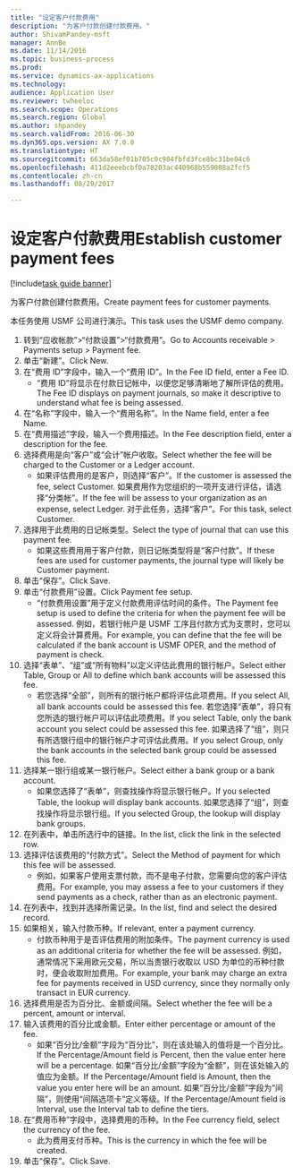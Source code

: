 ```yaml
--- 
title: "设定客户付款费用"
description: "为客户付款创建付款费用。"
author: ShivamPandey-msft
manager: AnnBe
ms.date: 11/14/2016
ms.topic: business-process
ms.prod: 
ms.service: dynamics-ax-applications
ms.technology: 
audience: Application User
ms.reviewer: twheeloc
ms.search.scope: Operations
ms.search.region: Global
ms.author: shpandey
ms.search.validFrom: 2016-06-30
ms.dyn365.ops.version: AX 7.0.0
ms.translationtype: HT
ms.sourcegitcommit: 663da58ef01b705c0c984fbfd3fce8bc31be04c6
ms.openlocfilehash: 411d2eeebcbf0a78203ac440968b559088a2fcf5
ms.contentlocale: zh-cn
ms.lasthandoff: 08/29/2017

---
```

# <a name="establish-customer-payment-fees"></a><span data-ttu-id="62f85-103">设定客户付款费用</span><span class="sxs-lookup"><span data-stu-id="62f85-103">Establish customer payment fees</span></span>

[!include[task guide banner](../../includes/task-guide-banner.md)]

<span data-ttu-id="62f85-104">为客户付款创建付款费用。</span><span class="sxs-lookup"><span data-stu-id="62f85-104">Create payment fees for customer payments.</span></span>

<span data-ttu-id="62f85-105">本任务使用 USMF 公司进行演示。</span><span class="sxs-lookup"><span data-stu-id="62f85-105">This task uses the USMF demo company.</span></span>

1. <span data-ttu-id="62f85-106">转到“应收帐款”>“付款设置”>“付款费用”。</span><span class="sxs-lookup"><span data-stu-id="62f85-106">Go to Accounts receivable > Payments setup > Payment fee.</span></span>
2. <span data-ttu-id="62f85-107">单击“新建”。</span><span class="sxs-lookup"><span data-stu-id="62f85-107">Click New.</span></span>
3. <span data-ttu-id="62f85-108">在“费用 ID”字段中，输入一个“费用 ID”。</span><span class="sxs-lookup"><span data-stu-id="62f85-108">In the Fee ID field, enter a Fee ID.</span></span>
    * <span data-ttu-id="62f85-109">“费用 ID”将显示在付款日记帐中，以便您足够清晰地了解所评估的费用。</span><span class="sxs-lookup"><span data-stu-id="62f85-109">The Fee ID displays on payment journals, so make it descriptive to understand what fee is being assessed.</span></span>  
4. <span data-ttu-id="62f85-110">在“名称”字段中，输入一个“费用名称”。</span><span class="sxs-lookup"><span data-stu-id="62f85-110">In the Name field, enter a fee Name.</span></span>
5. <span data-ttu-id="62f85-111">在“费用描述”字段，输入一个费用描述。</span><span class="sxs-lookup"><span data-stu-id="62f85-111">In the Fee description field, enter a description for the fee.</span></span>
6. <span data-ttu-id="62f85-112">选择费用是向“客户”或“会计”帐户收取。</span><span class="sxs-lookup"><span data-stu-id="62f85-112">Select whether the fee will be charged to the Customer or a Ledger account.</span></span>
    * <span data-ttu-id="62f85-113">如果评估费用的是客户，则选择“客户”。</span><span class="sxs-lookup"><span data-stu-id="62f85-113">If the customer is assessed the fee, select Customer.</span></span> <span data-ttu-id="62f85-114">如果费用作为您组织的一项开支进行评估，请选择“分类帐”。</span><span class="sxs-lookup"><span data-stu-id="62f85-114">If the fee will be assess to your organization as an expense, select Ledger.</span></span> <span data-ttu-id="62f85-115">对于此任务，选择“客户”。</span><span class="sxs-lookup"><span data-stu-id="62f85-115">For this task, select Customer.</span></span>  
7. <span data-ttu-id="62f85-116">选择用于此费用的日记帐类型。</span><span class="sxs-lookup"><span data-stu-id="62f85-116">Select the type of  journal that can use this payment fee.</span></span>
    * <span data-ttu-id="62f85-117">如果这些费用用于客户付款，则日记帐类型将是“客户付款”。</span><span class="sxs-lookup"><span data-stu-id="62f85-117">If these fees are used for customer payments, the journal type will likely be Customer payment.</span></span>  
8. <span data-ttu-id="62f85-118">单击“保存”。</span><span class="sxs-lookup"><span data-stu-id="62f85-118">Click Save.</span></span>
9. <span data-ttu-id="62f85-119">单击“付款费用”设置。</span><span class="sxs-lookup"><span data-stu-id="62f85-119">Click Payment fee setup.</span></span>
    * <span data-ttu-id="62f85-120">“付款费用设置”用于定义付款费用评估时间的条件。</span><span class="sxs-lookup"><span data-stu-id="62f85-120">The Payment fee setup is used to define the criteria for when the payment fee will be assessed.</span></span>  <span data-ttu-id="62f85-121">例如，若银行帐户是 USMF 工序且付款方式为支票时，您可以定义将会计算费用。</span><span class="sxs-lookup"><span data-stu-id="62f85-121">For example, you can define that the fee will be calculated if the bank account is USMF OPER, and the method of payment is check.</span></span>  
10. <span data-ttu-id="62f85-122">选择“表单”、“组”或“所有物料”以定义评估此费用的银行帐户。</span><span class="sxs-lookup"><span data-stu-id="62f85-122">Select either Table, Group or All to define which bank accounts will be assessed this fee.</span></span>
    * <span data-ttu-id="62f85-123">若您选择“全部”，则所有的银行帐户都将评估此项费用。</span><span class="sxs-lookup"><span data-stu-id="62f85-123">If you select All, all bank accounts could be assessed this fee.</span></span>  <span data-ttu-id="62f85-124">若您选择“表单”，将只有您所选的银行帐户可以评估此项费用。</span><span class="sxs-lookup"><span data-stu-id="62f85-124">If you select Table, only the bank account you select could be assessed this fee.</span></span> <span data-ttu-id="62f85-125">如果选择了“组”，则只有所选银行组中的银行帐户才可评估此费用。</span><span class="sxs-lookup"><span data-stu-id="62f85-125">If you select Group, only the bank accounts in the selected bank group could be assessed this fee.</span></span>  
11. <span data-ttu-id="62f85-126">选择某一银行组或某一银行帐户。</span><span class="sxs-lookup"><span data-stu-id="62f85-126">Select either a bank group or a bank account.</span></span>
    * <span data-ttu-id="62f85-127">如果您选择了“表单”，则查找操作将显示银行帐户。</span><span class="sxs-lookup"><span data-stu-id="62f85-127">If you selected Table, the lookup will display bank accounts.</span></span> <span data-ttu-id="62f85-128">如果您选择了“组”，则查找操作将显示银行组。</span><span class="sxs-lookup"><span data-stu-id="62f85-128">If you selected Group, the lookup will display bank groups.</span></span>  
12. <span data-ttu-id="62f85-129">在列表中，单击所选行中的链接。</span><span class="sxs-lookup"><span data-stu-id="62f85-129">In the list, click the link in the selected row.</span></span>
13. <span data-ttu-id="62f85-130">选择评估该费用的“付款方式”。</span><span class="sxs-lookup"><span data-stu-id="62f85-130">Select the Method of payment for which this fee will be assessed.</span></span>
    * <span data-ttu-id="62f85-131">例如，如果客户使用支票付款，而不是电子付款，您需要向您的客户评估费用。</span><span class="sxs-lookup"><span data-stu-id="62f85-131">For example, you may assess a fee to your customers if they send payments as a check, rather than as an electronic payment.</span></span>  
14. <span data-ttu-id="62f85-132">在列表中，找到并选择所需记录。</span><span class="sxs-lookup"><span data-stu-id="62f85-132">In the list, find and select the desired record.</span></span>
15. <span data-ttu-id="62f85-133">如果相关，输入付款币种。</span><span class="sxs-lookup"><span data-stu-id="62f85-133">If relevant, enter a payment currency.</span></span>
    * <span data-ttu-id="62f85-134">付款币种用于是否评估费用的附加条件。</span><span class="sxs-lookup"><span data-stu-id="62f85-134">The payment currency is used as an additional criteria for whether the fee will be assessed.</span></span>  <span data-ttu-id="62f85-135">例如，通常情况下采用欧元交易，所以当贵银行收取以 USD 为单位的币种付款时，便会收取附加费用。</span><span class="sxs-lookup"><span data-stu-id="62f85-135">For example, your bank may charge an extra fee for payments received in USD currency, since they normally only transact in EUR currency.</span></span>  
16. <span data-ttu-id="62f85-136">选择费用是否为百分比、金额或间隔。</span><span class="sxs-lookup"><span data-stu-id="62f85-136">Select whether the fee will be a percent, amount or interval.</span></span>
17. <span data-ttu-id="62f85-137">输入该费用的百分比或金额。</span><span class="sxs-lookup"><span data-stu-id="62f85-137">Enter either percentage or amount of the fee.</span></span>
    * <span data-ttu-id="62f85-138">如果“百分比/金额”字段为“百分比”，则在该处输入的值将是一个百分比。</span><span class="sxs-lookup"><span data-stu-id="62f85-138">If the Percentage/Amount field is Percent, then the value enter here will be a percentage.</span></span> <span data-ttu-id="62f85-139">如果“百分比/金额”字段为“金额”，则在该处输入的值应为金额。</span><span class="sxs-lookup"><span data-stu-id="62f85-139">If the Percentage/Amount field is Amount, then the value you enter here will be an amount.</span></span> <span data-ttu-id="62f85-140">如果“百分比/金额”字段为“间隔”，则使用“间隔选项卡”定义等级。</span><span class="sxs-lookup"><span data-stu-id="62f85-140">If the Percentage/Amount field is Interval, use the Interval tab to define the tiers.</span></span>  
18. <span data-ttu-id="62f85-141">在“费用币种”字段中，选择费用的币种。</span><span class="sxs-lookup"><span data-stu-id="62f85-141">In the Fee currency field, select the currency of the fee.</span></span>
    * <span data-ttu-id="62f85-142">此为费用支付币种。</span><span class="sxs-lookup"><span data-stu-id="62f85-142">This is the currency in which the fee will be created.</span></span>  
19. <span data-ttu-id="62f85-143">单击“保存”。</span><span class="sxs-lookup"><span data-stu-id="62f85-143">Click Save.</span></span>


